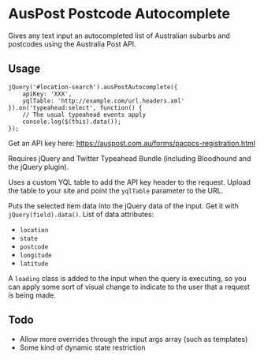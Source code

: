 # AusPost Postcode Autocomplete

Gives any text input an autocompleted list of Australian suburbs and postcodes using the Australia Post API.

## Usage

	jQuery('#location-search').ausPostAutocomplete({
		apiKey: 'XXX',
		yqlTable: 'http://example.com/url.headers.xml'
	}).on('typeahead:select', function() {
		// The usual typeahead events apply
		console.log($(this).data());
	});

Get an API key here: https://auspost.com.au/forms/pacpcs-registration.html

Requires jQuery and Twitter Typeahead Bundle (including Bloodhound and the jQuery plugin).

Uses a custom YQL table to add the API key header to the request. Upload the table to your site and point the `yqlTable` parameter to the URL.

Puts the selected item data into the jQuery data of the input. Get it with `jQuery(field).data()`.
List of data attributes:
- `location`
- `state`
- `postcode`
- `longitude`
- `latitude`

A `loading` class is added to the input when the query is executing, so you can apply some sort of visual change to indicate to the user that a request is being made.

## Todo

- Allow more overrides through the input args array (such as templates)
- Some kind of dynamic state restriction
